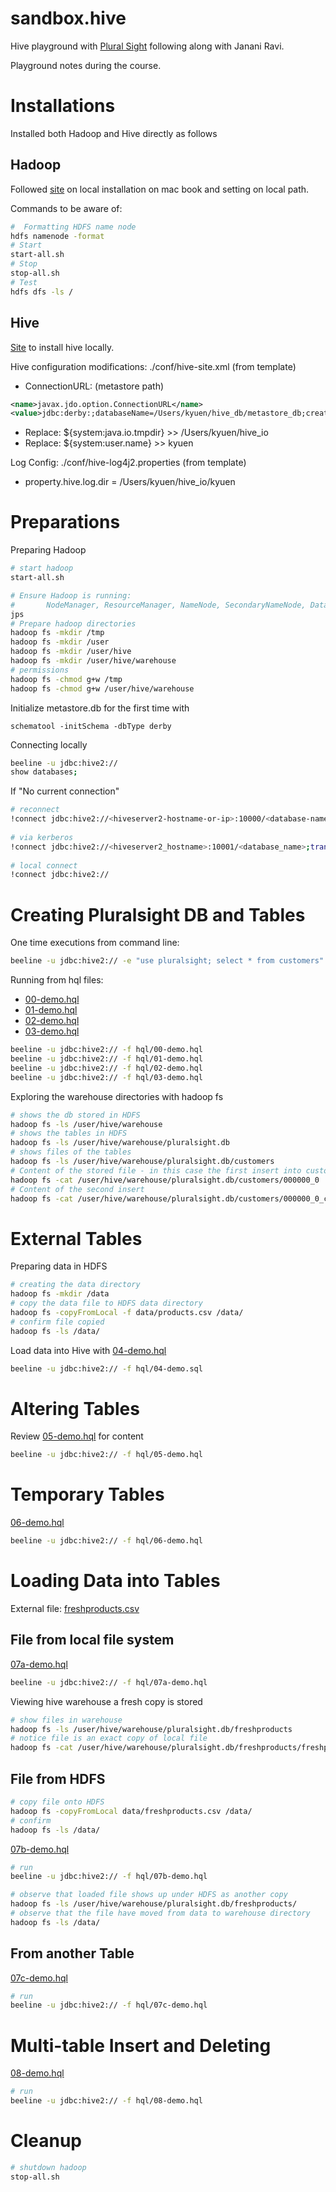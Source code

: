 # sandbox.hive
Hive playground with [Plural Sight](https://app.pluralsight.com/library/courses/hive-relational-database-developers-getting-started/transcript) following along with Janani Ravi.

Playground notes during the course.

# Installations
Installed both Hadoop and Hive directly as follows
## Hadoop
Followed [site](https://blog.contactsunny.com/data-science/installing-hadoop-on-the-new-m1-pro-and-m1-max-macbook-pro) on local installation on mac book and setting on local path.

Commands to be aware of:
```bash
#  Formatting HDFS name node
hdfs namenode -format
# Start
start-all.sh
# Stop
stop-all.sh
# Test
hdfs dfs -ls /
```

## Hive
[Site](https://cwiki.apache.org/confluence/display/Hive/GettingStarted#GettingStarted-InstallationandConfiguration) to install hive locally.

Hive configuration modifications:  ./conf/hive-site.xml (from template)

* ConnectionURL: (metastore path)
```xml
<name>javax.jdo.option.ConnectionURL</name>
<value>jdbc:derby:;databaseName=/Users/kyuen/hive_db/metastore_db;create=true</value>
```
* Replace:   ${system:java.io.tmpdir} >> /Users/kyuen/hive_io
* Replace:   ${system:user.name} >> kyuen 
				
Log Config: ./conf/hive-log4j2.properties (from template)
* property.hive.log.dir = /Users/kyuen/hive_io/kyuen

# Preparations
Preparing Hadoop
```bash
# start hadoop
start-all.sh

# Ensure Hadoop is running: 
#       NodeManager, ResourceManager, NameNode, SecondaryNameNode, Data Node
jps
# Prepare hadoop directories
hadoop fs -mkdir /tmp
hadoop fs -mkdir /user
hadoop fs -mkdir /user/hive
hadoop fs -mkdir /user/hive/warehouse
# permissions
hadoop fs -chmod g+w /tmp
hadoop fs -chmod g+w /user/hive/warehouse
```

Initialize metastore.db for the first time with
```
schematool -initSchema -dbType derby
```

Connecting locally
```bash
beeline -u jdbc:hive2://
show databases;
```

If "No current connection"
```bash
# reconnect
!connect jdbc:hive2://<hiveserver2-hostname-or-ip>:10000/<database-name>
		
# via kerberos
!connect jdbc:hive2://<hiveserver2_hostname>:10001/<database_name>;transportMode=http;httpPath=cliservice;principal=<hive_principal>
			
# local connect
!connect jdbc:hive2://
```
# Creating Pluralsight DB and Tables
One time executions from command line:
```bash
beeline -u jdbc:hive2:// -e "use pluralsight; select * from customers"
```
			
Running from hql files:
* [00-demo.hql](hql/00-demo.hql)
* [01-demo.hql](hql/01-demo.hql)
* [02-demo.hql](hql/02-demo.hql)
* [03-demo.hql](hql/03-demo.hql)
```bash
beeline -u jdbc:hive2:// -f hql/00-demo.hql 
beeline -u jdbc:hive2:// -f hql/01-demo.hql 
beeline -u jdbc:hive2:// -f hql/02-demo.hql 
beeline -u jdbc:hive2:// -f hql/03-demo.hql 
```
Exploring the warehouse directories with hadoop fs
```bash
# shows the db stored in HDFS
hadoop fs -ls /user/hive/warehouse
# shows the tables in HDFS
hadoop fs -ls /user/hive/warehouse/pluralsight.db
# shows files of the tables
hadoop fs -ls /user/hive/warehouse/pluralsight.db/customers
# Content of the stored file - in this case the first insert into customer
hadoop fs -cat /user/hive/warehouse/pluralsight.db/customers/000000_0
# Content of the second insert
hadoop fs -cat /user/hive/warehouse/pluralsight.db/customers/000000_0_copy_1
```
# External Tables
Preparing data in HDFS
```bash
# creating the data directory
hadoop fs -mkdir /data
# copy the data file to HDFS data directory
hadoop fs -copyFromLocal -f data/products.csv /data/
# confirm file copied
hadoop fs -ls /data/
```

Load data into Hive with [04-demo.hql](hql/04-demo.hql)
```bash
beeline -u jdbc:hive2:// -f hql/04-demo.sql 
```
# Altering Tables
Review [05-demo.hql](hql/05-demo.hql) for content
```bash
beeline -u jdbc:hive2:// -f hql/05-demo.hql 
```

# Temporary Tables
[06-demo.hql](hql/06-demo.hql)
```bash
beeline -u jdbc:hive2:// -f hql/06-demo.hql 
```

# Loading Data into Tables
External file: [freshproducts.csv](data/freshproducts.csv)
## File from local file system
[07a-demo.hql](hql/07a-demo.hql)
```bash
beeline -u jdbc:hive2:// -f hql/07a-demo.hql 
```

Viewing hive warehouse a fresh copy is stored
```bash
# show files in warehouse
hadoop fs -ls /user/hive/warehouse/pluralsight.db/freshproducts
# notice file is an exact copy of local file
hadoop fs -cat /user/hive/warehouse/pluralsight.db/freshproducts/freshproducts.csv
```

## File from HDFS
```bash
# copy file onto HDFS
hadoop fs -copyFromLocal data/freshproducts.csv /data/
# confirm
hadoop fs -ls /data/
```

[07b-demo.hql](hql/07b-demo.hql)
```bash
# run 
beeline -u jdbc:hive2:// -f hql/07b-demo.hql 
```

```bash
# observe that loaded file shows up under HDFS as another copy
hadoop fs -ls /user/hive/warehouse/pluralsight.db/freshproducts/
# observe that the file have moved from data to warehouse directory
hadoop fs -ls /data/
```

## From another Table

[07c-demo.hql](hql/07c-demo.hql)

```bash
# run
beeline -u jdbc:hive2:// -f hql/07c-demo.hql 
```

# Multi-table Insert and Deleting
[08-demo.hql](hql/08-demo.hql)

```bash
# run
beeline -u jdbc:hive2:// -f hql/08-demo.hql 
```
# Cleanup
```bash
# shutdown hadoop
stop-all.sh
```